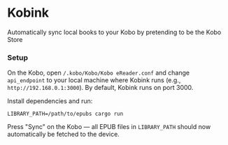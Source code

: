 # Kobink

Automatically sync local books to your Kobo by pretending to be the Kobo Store

### Setup

On the Kobo, open `/.kobo/Kobo/Kobo eReader.conf` and change `api_endpoint` to your local machine where Kobink runs (e.g., `http://192.168.0.1:3000`). By default, Kobink runs on port 3000.

Install dependencies and run:

```
LIBRARY_PATH=/path/to/epubs cargo run
```

Press "Sync" on the Kobo — all EPUB files in `LIBRARY_PATH` should now automatically be fetched to the device.